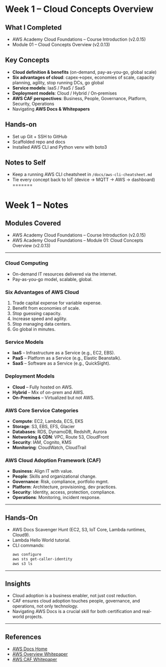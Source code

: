 
# Week 1 – Cloud Concepts Overview

##  What I Completed
- AWS Academy Cloud Foundations – Course Introduction (v2.0.15)
- Module 01 – Cloud Concepts Overview (v2.0.13)

##  Key Concepts
- **Cloud definition & benefits** (on-demand, pay-as-you-go, global scale)
- **Six advantages of cloud**: capex→opex, economies of scale, capacity planning, agility, stop running DCs, go global
- **Service models**: IaaS / PaaS / SaaS
- **Deployment models**: Cloud / Hybrid / On‑premises
- **AWS CAF perspectives**: Business, People, Governance, Platform, Security, Operations
- Navigating **AWS Docs & Whitepapers**

##  Hands-on
- Set up Git + SSH to GitHub
- Scaffolded repo and docs
- Installed AWS CLI and Python venv with boto3

##  Notes to Self
- Keep a running AWS CLI cheatsheet in `/docs/aws-cli-cheatsheet.md`
- Tie every concept back to IoT (device → MQTT → AWS → dashboard)
=======
# Week 1 – Notes

##  Modules Covered
- AWS Academy Cloud Foundations – Course Introduction (v2.0.15)
- AWS Academy Cloud Foundations – Module 01: Cloud Concepts Overview (v2.0.13)

---

### Cloud Computing
- On-demand IT resources delivered via the internet.
- Pay-as-you-go model, scalable, global.

### Six Advantages of AWS Cloud
1. Trade capital expense for variable expense.
2. Benefit from economies of scale.
3. Stop guessing capacity.
4. Increase speed and agility.
5. Stop managing data centers.
6. Go global in minutes.

### Service Models
- **IaaS** – Infrastructure as a Service (e.g., EC2, EBS).
- **PaaS** – Platform as a Service (e.g., Elastic Beanstalk).
- **SaaS** – Software as a Service (e.g., QuickSight).

### Deployment Models
- **Cloud** – Fully hosted on AWS.
- **Hybrid** – Mix of on-prem and AWS.
- **On-Premises** – Virtualized but not AWS.

### AWS Core Service Categories
- **Compute**: EC2, Lambda, ECS, EKS
- **Storage**: S3, EBS, EFS, Glacier
- **Databases**: RDS, DynamoDB, Redshift, Aurora
- **Networking & CDN**: VPC, Route 53, CloudFront
- **Security**: IAM, Cognito, KMS
- **Monitoring**: CloudWatch, CloudTrail

### AWS Cloud Adoption Framework (CAF)
- **Business**: Align IT with value.
- **People**: Skills and organizational change.
- **Governance**: Risk, compliance, portfolio mgmt.
- **Platform**: Architecture, provisioning, dev practices.
- **Security**: Identity, access, protection, compliance.
- **Operations**: Monitoring, incident response.

---

##  Hands-On
- AWS Docs Scavenger Hunt (EC2, S3, IoT Core, Lambda runtimes, Cloud9).
- Lambda Hello World tutorial.
- CLI commands:
  ```bash
  aws configure
  aws sts get-caller-identity
  aws s3 ls
  ```

---

##  Insights
- Cloud adoption is a business enabler, not just cost reduction.
- CAF ensures cloud adoption touches people, governance, and operations, not only technology.
- Navigating AWS Docs is a crucial skill for both certification and real-world projects.

---

##  References
- [AWS Docs Home](https://docs.aws.amazon.com/)
- [AWS Overview Whitepaper](https://d1.awsstatic.com/whitepapers/aws-overview.pdf)
- [AWS CAF Whitepaper](https://d1.awsstatic.com/whitepapers/aws_cloud_adoption_framework.pdf)

